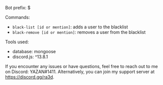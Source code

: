 Bot prefix: $

Commands:
- `black-list [id or mention]`: adds a user to the blacklist
- `black-remove [id or mention]`: removes a user from the blacklist

Tools used:
- database: mongoose
- discord.js: ^13.8.1

If you encounter any issues or have questions, feel free to reach out to me on Discord: YAZAN#1411. Alternatively, you can join my support server at https://discord.gg/ra3d.
